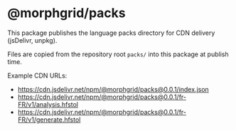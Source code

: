 # @morphgrid/packs

This package publishes the language packs directory for CDN delivery (jsDelivr, unpkg).

Files are copied from the repository root `packs/` into this package at publish time.

Example CDN URLs:
- https://cdn.jsdelivr.net/npm/@morphgrid/packs@0.0.1/index.json
- https://cdn.jsdelivr.net/npm/@morphgrid/packs@0.0.1/fr-FR/v1/analysis.hfstol
- https://cdn.jsdelivr.net/npm/@morphgrid/packs@0.0.1/fr-FR/v1/generate.hfstol

